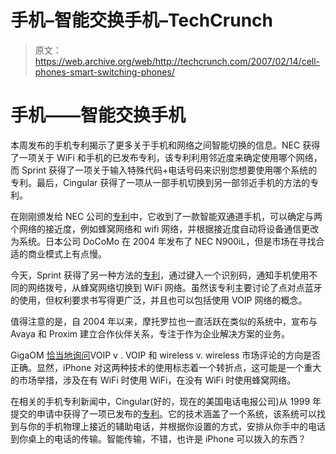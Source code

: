 # 手机–智能交换手机–TechCrunch

> 原文：<https://web.archive.org/web/http://techcrunch.com/2007/02/14/cell-phones-smart-switching-phones/>

# 手机——智能交换手机

本周发布的手机专利揭示了更多关于手机和网络之间智能切换的信息。NEC 获得了一项关于 WiFi 和手机的已发布专利，该专利利用邻近度来确定使用哪个网络，而 Sprint 获得了一项关于输入特殊代码+电话号码来识别您想要使用哪个系统的专利。最后，Cingular 获得了一项从一部手机切换到另一部邻近手机的方法的专利。


在刚刚颁发给 NEC 公司的[专利](https://web.archive.org/web/20201130075924/http://www.patentmonkey.com/PM/PatentID/7171233.aspx)中，它收到了一款智能双通道手机，可以确定与两个网络的接近度，例如蜂窝网络和 wifi 网络，并根据接近度自动将设备通信更改为系统。日本公司 DoCoMo 在 2004 年发布了 NEC N900iL，但是市场在寻找合适的商业模式上有点慢。

今天，Sprint 获得了另一种方法的[专利](https://web.archive.org/web/20201130075924/http://www.patentmonkey.com/PM/PatentID/7174187.aspx)，通过键入一个识别码，通知手机使用不同的网络拨号，从蜂窝网络切换到 WiFi 网络。虽然该专利主要讨论了点对点蓝牙的使用，但权利要求书写得更广泛，并且也可以包括使用 VOIP 网络的概念。

值得注意的是，自 2004 年以来，摩托罗拉也一直活跃在类似的系统中，宣布与 Avaya 和 Proxim 建立合作伙伴关系，专注于作为企业解决方案的业务。

GigaOM [恰当地询问](https://web.archive.org/web/20201130075924/http://gigaom.com/2007/01/12/wi-fi-voip-and-iphone-new-competitors/)VOIP v . VOIP 和 wireless v. wireless 市场评论的方向是否正确。显然，iPhone 对这两种技术的使用标志着一个转折点，这可能是一个重大的市场举措，涉及在有 WiFi 时使用 WiFi，在没有 WiFi 时使用蜂窝网络。

在相关的手机专利新闻中，Cingular(好的，现在的美国电话电报公司)从 1999 年提交的申请中获得了一项已发布的[专利](https://web.archive.org/web/20201130075924/http://www.patentmonkey.com/PM/PatentID/7171221.aspx)。它的技术涵盖了一个系统，该系统可以找到与你的手机物理上接近的辅助电话，并根据你设置的方式，安排从你手中的电话到你桌上的电话的传输。智能传输，不错，也许是 iPhone 可以拨入的东西？
